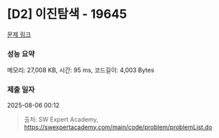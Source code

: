 # [D2] 이진탐색 - 19645 

[문제 링크](https://swexpertacademy.com/main/code/problem/problemDetail.do?contestProbId=AY1iBDpahW4DFAWX) 

### 성능 요약

메모리: 27,008 KB, 시간: 95 ms, 코드길이: 4,003 Bytes

### 제출 일자

2025-08-06 00:12



> 출처: SW Expert Academy, https://swexpertacademy.com/main/code/problem/problemList.do